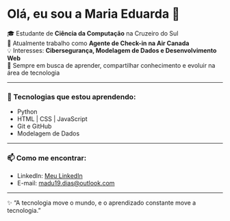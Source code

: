# Olá, eu sou a Maria Eduarda 👋

🎓 Estudante de **Ciência da Computação** na Cruzeiro do Sul  
💼 Atualmente trabalho como **Agente de Check-in na Air Canada**  
💡 Interesses: **Cibersegurança, Modelagem de Dados e Desenvolvimento Web**  
🚀 Sempre em busca de aprender, compartilhar conhecimento e evoluir na área de tecnologia  

---

### 🌱 Tecnologias que estou aprendendo:
- Python  
- HTML | CSS | JavaScript  
- Git e GitHub  
- Modelagem de Dados  

---

### 📫 Como me encontrar:
- LinkedIn: [Meu LinkedIn](https://www.linkedin.com/in/maria-eduarda-gonçalves-dias-3a6674311)  
- E-mail: madu19.dias@outlook.com

---

✨ “A tecnologia move o mundo, e o aprendizado constante move a tecnologia.”
